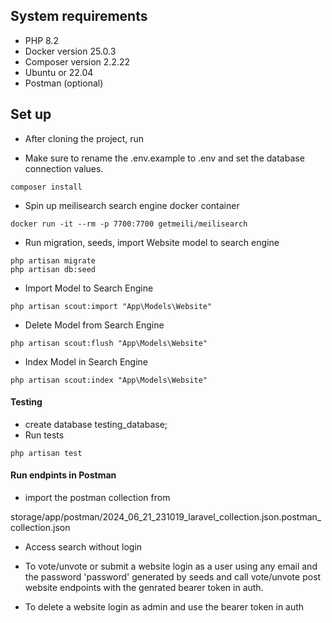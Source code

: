 ## System requirements
- PHP 8.2
- Docker version 25.0.3
- Composer version 2.2.22
- Ubuntu or 22.04
- Postman (optional)

## Set up

- After cloning the project, run

- Make sure to rename the .env.example to .env and set the database connection values.

```console
composer install
```
- Spin up meilisearch search engine docker container
```console
docker run -it --rm -p 7700:7700 getmeili/meilisearch
```
- Run migration, seeds, import Website model to search engine
```console
php artisan migrate
php artisan db:seed
```

- Import Model to Search Engine
```console
php artisan scout:import "App\Models\Website"
```
- Delete Model from Search Engine
```console
php artisan scout:flush "App\Models\Website"
```
- Index Model in Search Engine
```console
php artisan scout:index "App\Models\Website"
```

#### Testing
- create database testing_database;
- Run tests
```console
php artisan test
```

#### Run endpints in Postman

- import the postman collection from 

storage/app/postman/2024_06_21_231019_laravel_collection.json.postman_collection.json

- Access search without login

- To vote/unvote or submit a website login as a user using any email and the password 'password' 
generated by seeds and call vote/unvote post website endpoints with the genrated
bearer token in auth.

- To delete a website login as admin and use the bearer token in auth

